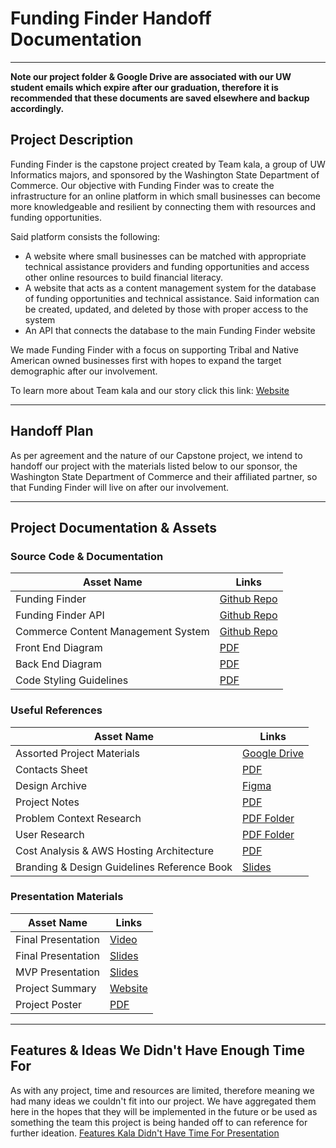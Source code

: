 # Funding Finder Handoff Documentation
---
**Note our project folder & Google Drive are associated with our UW student emails which expire after our graduation, therefore it is recommended that these documents are saved elsewhere and backup accordingly.**

## Project Description

Funding Finder is the capstone project created by Team kala, a group of UW Informatics majors, and sponsored by the Washington State Department of Commerce. Our objective with Funding Finder was to create the infrastructure for an online platform in which small businesses can become more knowledgeable and resilient by connecting them with resources and funding opportunities.

Said platform consists the following:
- A website where small businesses can be matched with appropriate technical assistance providers and funding opportunities and access other online resources to build financial literacy.
- A website that acts as a content management system for the database of funding opportunities and technical assistance. Said information can be created, updated, and deleted by those with proper access to the system
- An API that connects the database to the main Funding Finder website

We made Funding Finder with a focus on supporting Tribal and Native American owned businesses first with hopes to expand the target demographic after our involvement.

To learn more about Team kala and our story click this link: [Website](https://addlinklater)

---

## Handoff Plan

As per agreement and the nature of our Capstone project, we intend to handoff our project with the materials listed below to our sponsor, the Washington State Department of Commerce and their affiliated partner, so that Funding Finder will live on after our involvement.

---

## Project Documentation & Assets

### Source Code & Documentation
Asset Name | Links
-------------------|-------------------
Funding Finder | [Github Repo](https://github.com/laurenng/Kala-Resilient-Small-Business)
Funding Finder API | [Github Repo](https://github.com/kelsonflint/rsbAPI)
Commerce Content Management System | [Github Repo](https://addlinklater)
Front End Diagram | [PDF](https://addlinklater)
Back End Diagram | [PDF](https://addlinklater)
Code Styling Guidelines | [PDF](https://addlinklater)

### Useful References
Asset Name | Links
-------------------|-------------------
Assorted Project Materials | [Google Drive](https://addlinklater)
Contacts Sheet | [PDF](https://addlinklater)
Design Archive | [Figma](https://addlinklater)
Project Notes | [PDF](https://addlinklater)
Problem Context Research | [PDF Folder](https://addlinklater)
User Research | [PDF Folder](https://addlinklater)
Cost Analysis & AWS Hosting Architecture | [PDF](https://addlinklater)
Branding & Design Guidelines Reference Book | [Slides](https://addlinklater)

### Presentation Materials
Asset Name | Links
-------------------|-------------------
Final Presentation | [Video](https://addlinklater)
Final Presentation | [Slides](https://addlinklater)
MVP Presentation | [Slides](https://addlinklater)
Project Summary | [Website](https://addlinklater)
Project Poster | [PDF](https://drive.google.com/file/d/16BmWhGWP1co51RxIV4GaRi6MB9y1y0f5/view?usp=sharing)

---

## Features & Ideas We Didn't Have Enough Time For

As with any project, time and resources are limited, therefore meaning we had many ideas we couldn't fit into our project. We have aggregated them here in the hopes that they will be implemented in the future or be used as something the team this project is being handed off to can reference for further ideation.
[Features Kala Didn't Have Time For Presentation](https://app.pitch.com/app/presentation/c0de29c8-c84a-4a9e-8eb9-279561457e6d/5394b914-3b77-48a0-a559-ef21dce4b08a)
